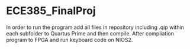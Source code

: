 # ECE385_FinalProj

In order to run the program add all files in repository including .qip within each subfolder to Quartus Prime and then compile. 
After compliation program to FPGA and run keyboard code on NIOS2.
